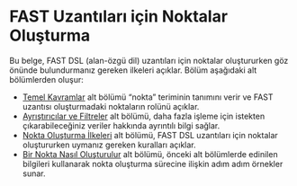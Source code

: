 [link-basics]:              basics.md
[link-parsers]:             parsers.md
[link-principles]:          principles.md
[link-construction]:        construction.md

# FAST Uzantıları için Noktalar Oluşturma

Bu belge, FAST DSL (alan-özgü dil) uzantıları için noktalar oluştururken göz önünde bulundurmanız gereken ilkeleri açıklar. Bölüm aşağıdaki alt bölümlerden oluşur:
* [Temel Kavramlar][link-basics] alt bölümü “nokta” teriminin tanımını verir ve FAST uzantısı oluşturmadaki noktaların rolünü açıklar.
* [Ayrıştırıcılar ve Filtreler][link-parsers] alt bölümü, daha fazla işleme için istekten çıkarabileceğiniz veriler hakkında ayrıntılı bilgi sağlar.
* [Nokta Oluşturma İlkeleri][link-principles] alt bölümü, FAST DSL uzantıları için noktalar oluştururken uymanız gereken kuralları açıklar.
* [Bir Nokta Nasıl Oluşturulur][link-construction] alt bölümü, önceki alt bölümlerde edinilen bilgileri kullanarak nokta oluşturma sürecine ilişkin adım adım örnekler sunar.